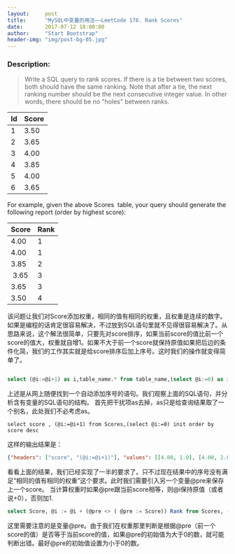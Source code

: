 ```yaml
---
layout:     post
title:      "MySQL中变量的用法——LeetCode 178. Rank Scores"
date:       2017-07-12 18:00:00
author:     "Start Bootstrap"
header-img: "img/post-bg-05.jpg"
---
```



### Description:
> Write a SQL query to rank scores. If there is a tie between two scores, both should have the same ranking. Note that after a tie, the next ranking number should be the next consecutive integer value. In other words, there should be no "holes" between ranks.
>

| Id| Score|
|---|------|
| 1 | 3.50 |
| 2 | 3.65 |
| 3 | 4.00 |
| 4 | 3.85 |
| 5 | 4.00 |
| 6 | 3.65 |

For example, given the above Scores
 table, your query should generate the following report (order by highest score):
>

| Score | Rank |
|-------|------| 
| 4.00  | 1    |
| 4.00  | 1    |
| 3.85  | 2    |
| 3.65  | 3	   |
| 3.65  | 3    |
| 3.50  | 4	   |

&#x8BE5;&#x95EE;&#x9898;&#x8BA9;&#x6211;&#x4EEC;&#x5BF9;Score&#x6DFB;&#x52A0;&#x6743;&#x91CD;&#xFF0C;&#x76F8;&#x540C;&#x7684;&#x503C;&#x6709;&#x76F8;&#x540C;&#x7684;&#x6743;&#x91CD;&#xFF0C;&#x4E14;&#x6743;&#x91CD;&#x662F;&#x8FDE;&#x7EED;&#x7684;&#x6570;&#x5B57;&#x3002;&#x5982;&#x679C;&#x662F;&#x7F16;&#x7A0B;&#x7684;&#x8BDD;&#x80AF;&#x5B9A;&#x5F88;&#x5BB9;&#x6613;&#x89E3;&#x51B3;&#xFF0C;&#x4E0D;&#x8FC7;&#x653E;&#x5230;SQL&#x8BED;&#x53E5;&#x91CC;&#x5C31;&#x4E0D;&#x89C1;&#x5F97;&#x5F88;&#x5BB9;&#x6613;&#x89E3;&#x51B3;&#x4E86;&#x3002;&#x4ECE;&#x601D;&#x8DEF;&#x6765;&#x8BF4;&#xFF0C;&#x8FD9;&#x4E2A;&#x89E3;&#x6CD5;&#x5F88;&#x7B80;&#x5355;&#xFF0C;&#x53EA;&#x8981;&#x5148;&#x5BF9;score&#x6392;&#x5E8F;&#xFF0C;&#x5982;&#x679C;&#x5F53;&#x524D;score&#x7684;&#x503C;&#x6BD4;&#x524D;&#x4E00;&#x4E2A;score&#x7684;&#x503C;&#x5927;&#xFF0C;&#x6743;&#x91CD;&#x5C31;&#x81EA;&#x589E;1&#x3002;&#x5982;&#x679C;&#x4E0D;&#x5927;&#x4E8E;&#x524D;&#x4E00;&#x4E2A;score&#x5C31;&#x4FDD;&#x6301;&#x539F;&#x503C;&#x5982;&#x679C;&#x628A;&#x540E;&#x8FB9;&#x7684;&#x6761;&#x4EF6;&#x5316;&#x7B80;&#xFF0C;&#x6211;&#x4EEC;&#x7684;&#x5DE5;&#x4F5C;&#x5176;&#x5B9E;&#x5C31;&#x662F;&#x7ED9;score&#x6392;&#x5E8F;&#x540E;&#x52A0;&#x4E0A;&#x5E8F;&#x53F7;&#x3002;&#x8FD9;&#x65F6;&#x6211;&#x4EEC;&#x7684;&#x64CD;&#x4F5C;&#x5C31;&#x53D8;&#x5F97;&#x7B80;&#x5355;&#x4E86;&#x3002;

``` sql

select (@i:=@i+1) as i,table_name.* from table_name,(select @i:=0) as it
```
&#x4E0A;&#x8FF0;&#x662F;&#x4ECE;&#x7F51;&#x4E0A;&#x968F;&#x4FBF;&#x627E;&#x5230;&#x4E00;&#x4E2A;&#x81EA;&#x52A8;&#x6DFB;&#x52A0;&#x5E8F;&#x53F7;&#x7684;&#x8BED;&#x53E5;&#x3002;&#x6211;&#x4EEC;&#x89C2;&#x5BDF;&#x4E0A;&#x9762;&#x7684;SQL&#x8BED;&#x53E5;&#xFF0C;&#x5E76;&#x5206;&#x6790;&#x542B;&#x6709;&#x53D8;&#x91CF;&#x7684;SQL&#x8BED;&#x53E5;&#x7684;&#x7ED3;&#x6784;&#x3002;
&#x9996;&#x5148;&#x628A;&#x5E72;&#x6270;&#x9879;as&#x53BB;&#x6389;&#xFF0C;as&#x53EA;&#x662F;&#x7ED9;&#x67E5;&#x8BE2;&#x7ED3;&#x679C;&#x53D6;&#x4E86;&#x4E00;&#x4E2A;&#x522B;&#x540D;&#xFF0C;&#x6B64;&#x5904;&#x6211;&#x4EEC;&#x4E0D;&#x5FC5;&#x8003;&#x8651;as&#x3002;
```
select score , (@i:=@i+1) from Scores,(select @i:=0) init order by score desc
```
&#x8FD9;&#x6837;&#x7684;&#x8F93;&#x51FA;&#x7ED3;&#x679C;&#x662F;&#xFF1A;
``` json
{"headers": ["score", "(@i:=@i+1)"], "values": [[4.00, 1.0], [4.00, 2.0], [3.85, 3.0], [3.65, 4.0], [3.65, 5.0], [3.50, 6.0]]}
```

&#x770B;&#x770B;&#x4E0A;&#x9762;&#x7684;&#x7ED3;&#x679C;&#xFF0C;&#x6211;&#x4EEC;&#x5DF2;&#x7ECF;&#x5B9E;&#x73B0;&#x4E86;&#x4E00;&#x534A;&#x7684;&#x8981;&#x6C42;&#x4E86;&#x3002;&#x53EA;&#x4E0D;&#x8FC7;&#x73B0;&#x5728;&#x7ED3;&#x679C;&#x4E2D;&#x7684;&#x5E8F;&#x53F7;&#x6CA1;&#x6709;&#x6EE1;&#x8DB3;&#x201C;&#x76F8;&#x540C;&#x7684;&#x503C;&#x6709;&#x76F8;&#x540C;&#x7684;&#x6743;&#x91CD;&#x201D;&#x8FD9;&#x4E2A;&#x8981;&#x6C42;&#x3002;&#x6B64;&#x65F6;&#x6211;&#x4EEC;&#x9700;&#x8981;&#x5F15;&#x5165;&#x53E6;&#x4E00;&#x4E2A;&#x53D8;&#x91CF;@pre&#x6765;&#x4FDD;&#x5B58;&#x4E0A;&#x4E00;&#x4E2A;score&#x3002;
&#x5F53;&#x8BA1;&#x7B97;&#x6743;&#x91CD;&#x65F6;&#x5982;&#x679C;@pre&#x8DDF;&#x5F53;&#x524D;score&#x76F8;&#x7B49;&#xFF0C;&#x5219;@i&#x4FDD;&#x6301;&#x539F;&#x503C;&#xFF08;&#x6216;&#x8005;&#x8BF4;+0&#xFF09;&#xFF0C;&#x5426;&#x5219;&#x52A0;1.
``` sql
select Score, @i := @i + (@pre <> ( @pre := Score)) Rank from Scores, (select @i := 0,@pre := -1) init order by Score desc
```

&#x8FD9;&#x91CC;&#x9700;&#x8981;&#x6CE8;&#x610F;&#x7684;&#x662F;&#x53D8;&#x91CF;@pre&#x3002;&#x7531;&#x4E8E;&#x6211;&#x4EEC;&#x5728;&#x6743;&#x91CD;&#x90A3;&#x91CC;&#x5224;&#x65AD;&#x662F;&#x6839;&#x636E;@pre&#xFF08;&#x524D;&#x4E00;&#x4E2A;score&#x7684;&#x503C;&#xFF09;&#x662F;&#x5426;&#x7B49;&#x4E8E;&#x5F53;&#x524D;score&#x7684;&#x503C;&#xFF0C;&#x5982;&#x679C;@pre&#x7684;&#x521D;&#x59CB;&#x503C;&#x4E3A;&#x5927;&#x4E8E;0&#x7684;&#x6570;&#xFF0C;&#x5C31;&#x53EF;&#x80FD;&#x5224;&#x65AD;&#x51FA;&#x9519;&#x3002;&#x6700;&#x597D;@pre&#x7684;&#x521D;&#x59CB;&#x503C;&#x8BBE;&#x7F6E;&#x4E3A;&#x5C0F;&#x4E8E;0&#x7684;&#x6570;&#x3002;

